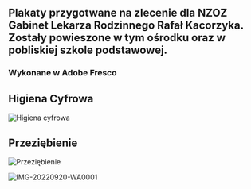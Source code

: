 ## Plakaty przygotwane na zlecenie dla NZOZ Gabinet Lekarza Rodzinnego Rafał Kacorzyka. Zostały powieszone w tym ośrodku oraz w pobliskiej szkole podstawowej.  
### Wykonane w Adobe Fresco

## Higiena Cyfrowa
![Higiena cyfrowa](https://github.com/Julia11235/Posters/assets/120017937/b40886c6-6669-4b77-86b2-b7e88797aff1)

## Przeziębienie 
![Przeziębienie](https://github.com/Julia11235/Posters/assets/120017937/f8b025ec-69f8-4e25-af16-0c66318c9fbc)


![IMG-20220920-WA0001](https://github.com/Julia11235/Posters/assets/120017937/63ee909d-07c7-4de1-858a-3a14cd75c4b3)
